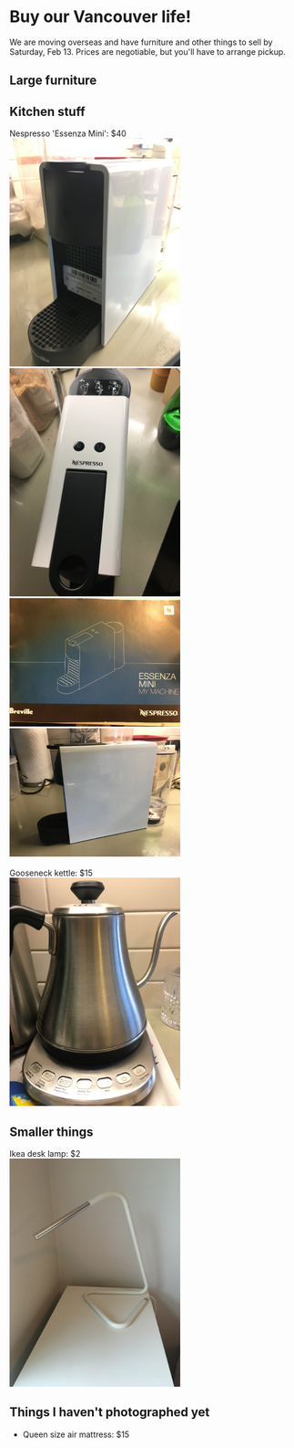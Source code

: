 # Buy our Vancouver life!
We are moving overseas and have furniture and other things to sell by Saturday, Feb 13. Prices are negotiable, but you'll have to arrange pickup.

## Large furniture



## Kitchen stuff
Nespresso 'Essenza Mini': $40
<br>
<img src="IMG_7886.JPG" alt="nespresso" width="300">
<img src="IMG_7884.JPG" alt="nespresso" width="300">
<img src="IMG_7885.JPG" alt="nespresso" width="300">
<img src="IMG_7883.JPG" alt="nespresso" width="300">
<br>
<br>
Gooseneck kettle: $15
<br>
<img src="IMG_7880.JPG" alt="kettle" width="300">



## Smaller things

Ikea desk lamp: $2
<br>
<img src="IMG_7862.JPG" alt="lamp" width="300">




## Things I haven't photographed yet
- Queen size air mattress: $15


